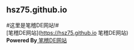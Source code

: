 ﻿## hsz75.github.io ##
#这里是笔稽DE网站!#
<br>
[笔稽DE网站](https://hsz75.github.io 笔稽DE网站)
<br>
**Powered&nbsp;By**<a href="https://hsz75.github.io" title="笔稽DE网站">&nbsp;笔稽DE网站</a>